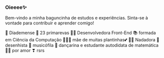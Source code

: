 ### Oieeee✨

Bem-vindo a minha baguncinha de estudos e experiências.
Sinta-se à vontade para contribuir e aprender comigo!

👑 Diademense
🌸 23 primarevas
👩‍💻 Desenvolvedora Front-End
📚 formada em Ciência da Computação
🌻🌿🌼 mãe de muitas plantinhas💕
🏊‍♀️ Nadadora 🎨 desenhista 🎵 musicófila 💃 dançarina e estudante autodidata de matemática 👩‍🏫 por amor ❣ rsrs
